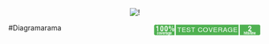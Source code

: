 <p align="center"><img src="https://patf.net/images/dioramarama.jpg" alt="!"></p>

#Diagramarama  <img src="https://raw.githubusercontent.com/pfarrell/diagramarama/master/coverage/coverage-badge.png" align="right" height="25" >

